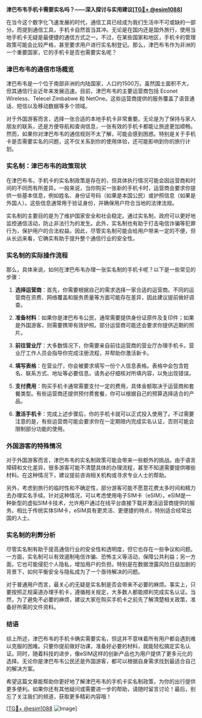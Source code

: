 **津巴布韦手机卡需要实名吗？——深入探讨与实用建议[[TG💪+ @esim1088](https://t.me/s/esim1088)]**

在当今这个数字化飞速发展的时代，通信工具已经成为我们生活中不可或缺的一部分。而提到通信工具，手机卡自然首当其冲。无论是在国内还是国外旅行，使用当地手机卡无疑是最便捷的通信方式之一。不过，在某些国家和地区，手机卡的管理政策可能会比较严格，甚至要求用户进行实名制登记。那么，津巴布韦作为非洲的一个重要国家，它的手机卡是否也需要实名呢？

### 津巴布韦的通信市场概览

津巴布韦是一个位于南部非洲的内陆国家，人口约1500万。虽然国土面积不大，但其通信行业近年来发展迅速。目前，津巴布韦的主要运营商包括 Econet Wireless、Telecel Zimbabwe 和 NetOne。这些运营商提供的服务覆盖了语音通话、短信以及移动数据等多个领域。

对于外国游客而言，选择一张合适的本地手机卡非常重要。无论是为了保持与家人朋友的联系，还是方便导航和查询信息，一张有效的手机卡都能让旅途更加顺畅。然而，如果你对津巴布韦的通信规则不太了解，可能会感到困惑。特别是关于手机卡是否需要实名的问题，这不仅关系到你的使用体验，还可能影响到你的旅行计划。

### 实名制：津巴布韦的政策现状

在津巴布韦，手机卡的实名制政策是存在的，但具体执行情况可能会因运营商和时间的不同而有所差异。一般来说，当你购买一张新的手机卡时，运营商会要求你提供一些基本信息，例如姓名、身份证号码（如果是本国公民）或护照信息（如果是外国人）。这些信息通常用于验证身份，并确保用户符合当地的法律法规。

实名制的主要目的是为了维护国家安全和社会稳定。通过实名制，政府可以更好地监控通信活动，防止非法行为的发生。此外，实名制也有助于打击电信诈骗等犯罪行为，保护用户的合法权益。因此，尽管实名制可能会给用户带来一定的不便，但从长远来看，它确实有助于提升整个通信行业的安全性。

### 实名制的实际操作流程

那么，具体来说，如何在津巴布韦办理一张实名制的手机卡呢？以下是一些常见的步骤：

1. **选择运营商**：首先，你需要根据自己的需求选择一家合适的运营商。不同的运营商在资费、网络覆盖和服务质量等方面可能存在差异，因此建议提前做好调查。

2. **准备材料**：如果你是津巴布韦公民，通常需要提供身份证原件及复印件；如果是外国游客，则需要携带有效护照。部分运营商可能还会要求你提供近期的照片。

3. **前往营业厅**：大多数情况下，你需要亲自前往运营商的营业厅办理手机卡。营业厅工作人员会指导你完成注册流程，并帮助你激活新卡。

4. **填写表格**：在营业厅，你会被要求填写一份个人信息表格。表格中会包含姓名、联系方式、地址等必要信息。请务必仔细核对所填内容，以免出现错误。

5. **支付费用**：购买手机卡通常需要支付一定的费用，具体金额取决于运营商和套餐类型。有些运营商还提供预付费套餐，你可以根据自己的预算选择适合的产品。

6. **激活手机卡**：完成上述步骤后，你的手机卡就可以正式投入使用了。不过需要注意的是，有些运营商可能会要求你在一定期限内完成实名认证，否则可能会限制部分功能的使用。

### 外国游客的特殊情况

对于外国游客而言，津巴布韦的实名制政策可能会带来一些额外的挑战。由于语言障碍和文化差异，很多游客可能不清楚具体的办理流程，甚至不知道需要提供哪些材料。在这种情况下，建议提前咨询相关机构或寻求专业人士的帮助。

另外，考虑到旅行的临时性和不确定性，部分游客可能不愿意花费太多时间和精力去办理实名手续。针对这种情况，可以考虑使用电子SIM卡（eSIM）。eSIM是一种新型的虚拟SIM卡技术，允许用户通过在线平台直接下载并激活运营商提供的服务。相比于传统实体SIM卡，eSIM具有更灵活、更便捷的特点，特别适合经常出国的人士。

### 实名制的利弊分析

尽管实名制有助于提高通信行业的安全性和透明度，但它也存在一些争议和问题。一方面，实名制可以有效遏制电信诈骗、恐怖主义等活动，保障公共利益；另一方面，它也可能侵犯个人隐私，增加用户的负担。特别是在数据泄露风险日益加剧的背景下，如何平衡安全与隐私成为了一个亟待解决的问题。

对于普通用户而言，最关心的无疑是实名制是否会带来不必要的麻烦。事实上，只要按照正规渠道办理手机卡，遵循相关规定，大多数人都能顺利完成实名认证。当然，为了避免不必要的麻烦，建议大家在购买手机卡之前先了解清楚相关政策，准备好所需的文件资料。

### 结语

综上所述，津巴布韦的手机卡确实需要实名，但这并不意味着所有用户都会遇到难以克服的困难。只要你提前做好功课，准备好必要的材料，就能轻松搞定实名认证。同时，随着科技的进步，像eSIM这样的创新产品也为用户提供了更多元化的选择。无论你是津巴布韦公民还是外国游客，都可以根据自身需求找到最适合自己的解决方案。

希望这篇文章能帮助你更好地了解津巴布韦的手机卡实名制政策，为你的出行提供更多便利。如果你还有其他疑问或需要进一步的帮助，请随时留言讨论！最后，别忘了关注我们的频道，获取更多精彩内容哦！

[[TG💪+ @esim1088](https://t.me/s/esim1088) ![Image](https://i.postimg.cc/4NQfJmqS/Snipaste-2025-05-13-00-14-12.png)]